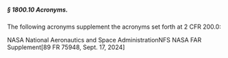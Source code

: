##### § 1800.10 Acronyms. #####

The following acronyms supplement the acronyms set forth at 2 CFR 200.0:

NASA National Aeronautics and Space AdministrationNFS NASA FAR Supplement[89 FR 75948, Sept. 17, 2024]